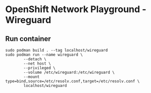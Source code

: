 # OpenShift Network Playground - Wireguard

## Run container
```
sudo podman build . --tag localhost/wireguard
sudo podman run --name wireguard \
		--detach \
		--net host \
		--privileged \
		--volume /etc/wireguard:/etc/wireguard \
		--mount type=bind,source=/etc/resolv.conf,target=/etc/resolv.conf \
		localhost/wireguard
```
